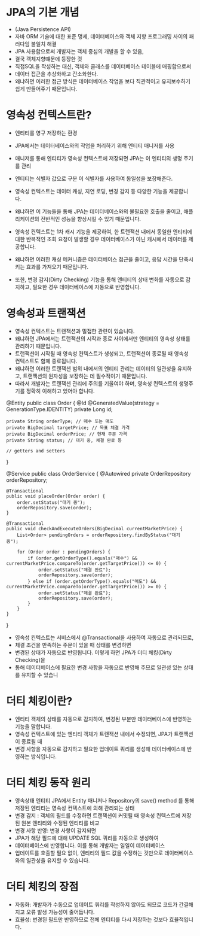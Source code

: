
# JPA의 기본 개념 
- (Java Persistence API)
- 자바 ORM 기술에 대한 표준 명세, 데이터베이스와 객체 지향 프로그래밍 사이의 패러다임 불일치 해결
- JPA 사용함으로써 개발자는 객체 중심의 개발을 할 수 있음, 
- 결국 객체지향떄문에 등장한 것
- 직접SQL을 작성하는 대신, 객체와 클래스를 데이터베이스 테이블에 매핑함으로써 
- 데이터 접근을 추상화하고 간소화한다.
- 왜냐하면 이러한 접근 방식은 데이터베이스 작업을 보다 직관적이고 유지보수하기 쉽게 만들어주기 때문입니다.


# 영속성 컨텍스트란? 

- 엔티티를 영구 저장하는 환경
- JPA에서는 데이터베이스와의 작업을 처리하기 위해 엔티티 매니저를 사용 
- 매니저를 통해 엔티티가 영속성 컨텍스트에 저장되면 JPA는 이 엔티티의 생명 주기를 관리
- 엔티티는 식별자 값으로 구분 이 식별자를 사용하여 동일성을 보장해준다.
- 영속성 컨텍스트는 데이터 캐싱, 지연 로딩, 변경 감지 등 다양한 기능을 제공합니다.
- 왜냐하면 이 기능들을 통해 JPA는 데이터베이스와의 불필요한 호출을 줄이고, 애플리케이션의 전반적인 성능을 향상시킬 수 있기 때문입니다.
- 영속성 컨텍스트는 1차 캐시 기능을 제공하여, 한 트랜잭션 내에서 동일한 엔티티에 대한 반복적인 조회 요청이 발생할 경우 데이터베이스가 아닌 캐시에서 데이터를 제공합니다.
- 왜냐하면 이러한 캐싱 메커니즘은 데이터베이스 접근을 줄이고, 응답 시간을 단축시키는 효과를 가져오기 때문입니다.

- 또한, 변경 감지(Dirty Checking) 기능을 통해 엔티티의 상태 변화를 자동으로 감지하고, 필요한 경우 데이터베이스에 자동으로 반영합니다. 


# 영속성과 트랜잭션
- 영속성 컨텍스트는 트랜잭션과 밀접한 관련이 있습니다. 
- 왜냐하면 JPA에서는 트랜잭션의 시작과 종료 사이에서만 엔티티의 영속성 상태를 관리하기 때문입니다. 
- 트랜잭션이 시작될 때 영속성 컨텍스트가 생성되고, 트랜잭션이 종료될 때 영속성 컨텍스트도 함께 종료됩니다. 
- 왜냐하면 이러한 트랜잭션 범위 내에서의 엔티티 관리는 데이터의 일관성을 유지하고, 트랜잭션의 원자성을 보장하는 데 필수적이기 때문입니다. 
- 따라서 개발자는 트랜잭션 관리에 주의를 기울여야 하며, 영속성 컨텍스트의 생명주기를 정확히 이해하고 있어야 합니다.


@Entity
public class Order {
@Id
@GeneratedValue(strategy = GenerationType.IDENTITY)
private Long id;

    private String orderType; // 매수 또는 매도
    private BigDecimal targetPrice; // 목표 체결 가격
    private BigDecimal orderPrice; // 현재 주문 가격
    private String status; // 대기 중, 체결 완료 등

    // getters and setters
}


@Service
public class OrderService {
@Autowired
private OrderRepository orderRepository;

    @Transactional
    public void placeOrder(Order order) {
        order.setStatus("대기 중");
        orderRepository.save(order);
    }

    @Transactional
    public void checkAndExecuteOrders(BigDecimal currentMarketPrice) {
        List<Order> pendingOrders = orderRepository.findByStatus("대기 중");

        for (Order order : pendingOrders) {
            if (order.getOrderType().equals("매수") && currentMarketPrice.compareTo(order.getTargetPrice()) <= 0) {
                order.setStatus("체결 완료");
                orderRepository.save(order);
            } else if (order.getOrderType().equals("매도") && currentMarketPrice.compareTo(order.getTargetPrice()) >= 0) {
                order.setStatus("체결 완료");
                orderRepository.save(order);
            }
        }
    }
}


- 영속성 컨텍스트는 서비스에서 @Transactional을 사용하여 자동으로 관리되므로, 
- 체결 조건을 만족하는 주문이 있을 때 상태를 변경하면 
- 변경된 상태가 자동으로 반영됩니다. 이렇게 하면 JPA가 더티 체킹(Dirty Checking)을 
- 통해 데이터베이스에 필요한 변경 사항을 자동으로 반영해 주므로 일관성 있는 상태를 유지할 수 있습니


# 더티 체킹이란? 
-  엔티티 객체의 상태를 자동으로 감지하여, 변경된 부분만 데이터베이스에 반영하는 기능을 말합니다.
- 영속성 컨텍스트에 있는 엔티티 객체가 트랜잭션 내에서 수정되면, JPA가 트랜잭션이 종료될 때
- 변경 사항을 자동으로 감지하고 필요한 업데이트 쿼리를 생성해 데이터베이스에 반영하는 방식입니다.


# 더티 체킹 동작 원리
- 영속상태 엔티티 JPA에서 Entity 매니저나 Repository의 save() method 를 통해 저장된 엔티티는 영속성 컨텍스트에 의해 관리되는 상태
- 변경 감지 : 객체의 필드를 수정하면 트랜잭션이 커밋될 때 영속성 컨텍스트에 저장된 원본 엔티티와 수정된 엔티티를 비교
- 변경 사항 반영: 변경 사항이 감지되면
- JPA가 해당 필드에 대해 UPDATE SQL 쿼리를 자동으로 생성하여
- 데이터베이스에 반영합니다. 이를 통해 개발자는 일일이 데이터베이스
- 업데이트를 호출할 필요 없이, 엔티티의 필드 값을 수정하는 것만으로 데이터베이스와의 일관성을 유지할 수 있습니다.

# 더티 체킹의 장점
- 자동화: 개발자가 수동으로 업데이트 쿼리를 작성하지 않아도 되므로 코드가 간결해지고 오류 발생 가능성이 줄어듭니다. 
- 효율성: 변경된 필드만 반영하므로 전체 엔티티를 다시 저장하는 것보다 효율적입니다.
